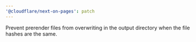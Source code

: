 ```yaml
---
'@cloudflare/next-on-pages': patch
---
```


Prevent prerender files from overwriting in the output directory when the file hashes are the same.
